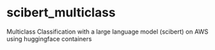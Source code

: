 # scibert_multiclass
Multiclass Classification with a large language model (scibert) on AWS using huggingface containers
